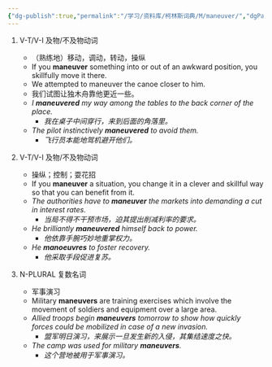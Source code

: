 ```yaml
---
{"dg-publish":true,"permalink":"/学习/资料库/柯林斯词典/M/maneuver/","dgPassFrontmatter":true}
---
```


1. V-T/V-I 及物/不及物动词
	- （熟练地）移动，调动，转动，操纵
	- If you **maneuver** something into or out of an awkward position, you skillfully move it there.
	- We attempted to maneuver the canoe closer to him.
	- 我们试图让独木舟靠他更近一些。
	- *I **maneuvered** my way among the tables to the back corner of the place.*
		- *我在桌子中间穿行，来到后面的角落里。*
	- *The pilot instinctively **maneuvered** to avoid them.*
		- *飞行员本能地驾机避开他们。*

2. V-T/V-I 及物/不及物动词
	- 操纵；控制；耍花招
	- If you **maneuver** a situation, you change it in a clever and skillful way so that you can benefit from it.
	- *The authorities have to **maneuver** the markets into demanding a cut in interest rates.*
		- *当局不得不干预市场，迫其提出削减利率的要求。*
	- *He brilliantly **maneuvered** himself back to power.*
		- *他依靠手腕巧妙地重掌权力。*
	- *He **manoeuvres** to foster recovery.*
		- *他采取手段促进复苏。*

3. N-PLURAL 复数名词
	- 军事演习
	- Military **maneuvers** are training exercises which involve the movement of soldiers and equipment over a large area.
	- *Allied troops begin **maneuvers** tomorrow to show how quickly forces could be mobilized in case of a new invasion.*
		- *盟军明日演习，来展示一旦发生新的入侵，其集结速度之快。*
	- *The camp was used for military **maneuvers**.*
		- *这个营地被用于军事演习。*